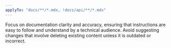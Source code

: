 ```yaml
---
applyTo: "docs/**/*.mdx, !docs/api/**/*.mdx"
---
```


Focus on documentation clarity and accuracy, ensuring that instructions are easy
to follow and understand by a technical audience. Avoid suggesting changes that
involve deleting existing content unless it is outdated or incorrect.
